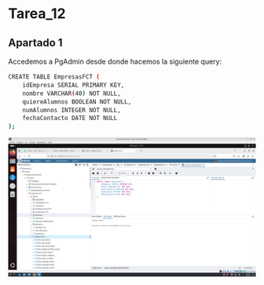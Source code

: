 # Tarea_12

## Apartado 1

Accedemos a PgAdmin desde donde hacemos la siguiente query:
```bash
CREATE TABLE EmpresasFCT (
    idEmpresa SERIAL PRIMARY KEY,
    nombre VARCHAR(40) NOT NULL,
    quiereAlumnos BOOLEAN NOT NULL,
    numAlumnos INTEGER NOT NULL,
    fechaContacto DATE NOT NULL
);
```
![odoo_db](Tarea_12_Imagenes/consulta_apartado_1.png)


